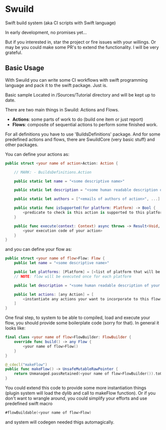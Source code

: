 # Swuild

Swift build system (aka CI scripts with Swift language)

In early development, no promises yet...

But if you interested in, star the project or fire issues with your willings. Or may be you could make some PR's to extend the functionality. I will be very grateful.

## Basic Usage

With Swuild you can write some CI workflows with swift programming language and pack it to the swift package. Just is.

Basic sample Located in /Sources/Tutorial directory and will be kept up to date.

There are two main things in Swuild: Actions and Flows.

- **Actions**: some parts of work to do (build one item or just report)
- **Flows**: composite of sequential actions to perform some finished work.

For all definitions you have to use 'BuildsDefinitions' package. And for some predefined actions and flows, there are SwuildCore (very basic stuff) and other packages.

You can define your actions as:

```swift
public struct <your name of action>Action: Action {

    // MARK: - BuildsDefinitions.Action

    public static let name = "<some descriptive name>"

    public static let description = "<some human readable description of your action>"

    public static let authors = ["<emails of authors of action>", ...]

    public static func isSupported(for platform: Platform) -> Bool {
        <predicate to check is this action is supported to this platform>
    }

    public func execute(context: Context) async throws -> Result<Void, Error> {
        <your execution code of your action>
    }
}
```

and you can define your flow as:

```swift
public struct <your name of flow>Flow: Flow {
    public let name = "<some descriptive name>"

    public let platforms: [Platform] = [<list of platform that will be used to execute actions>]
    // NOTE: flow will be executed once for each platform

    public let description = "<some human readable description of your flow>"

    public let actions: [any Action] = [
        <instantiate any actions your want to incorporate to this flow>
    ]
}
```  

One final step, to system to be able to compiled, load and execute your flow, you should provide some boilerplate code (sorry for that). In general it looks like:

```swift
final class <your name of flow>FlowBuilder: FlowBuilder {
    override func build() -> any Flow {
        <your name of flow>Flow()
    }
}

@_cdecl("makeFlow")
public func makeFlow() -> UnsafeMutableRawPointer {
    return Unmanaged.passRetained(<your name of flow>FlowBuilder()).toOpaque()
}
```

You could extend this code to provide some more instantiation things (plugin system will load the dylib and call to makeFlow function). Or if you don't want to wrangle around, you could simplify your efforts and use predefined swift macro

```swift
#flowBuildable(<your name of flow>Flow)
```

and system will codegen needed thigs automagically.
